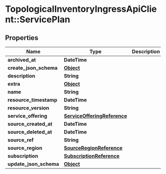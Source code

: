 # TopologicalInventoryIngressApiClient::ServicePlan

## Properties
Name | Type | Description | Notes
------------ | ------------- | ------------- | -------------
**archived_at** | **DateTime** |  | [optional] 
**create_json_schema** | [**Object**](.md) |  | [optional] 
**description** | **String** |  | [optional] 
**extra** | [**Object**](.md) |  | [optional] 
**name** | **String** |  | [optional] 
**resource_timestamp** | **DateTime** |  | [optional] 
**resource_version** | **String** |  | [optional] 
**service_offering** | [**ServiceOfferingReference**](ServiceOfferingReference.md) |  | [optional] 
**source_created_at** | **DateTime** |  | [optional] 
**source_deleted_at** | **DateTime** |  | [optional] 
**source_ref** | **String** |  | 
**source_region** | [**SourceRegionReference**](SourceRegionReference.md) |  | [optional] 
**subscription** | [**SubscriptionReference**](SubscriptionReference.md) |  | [optional] 
**update_json_schema** | [**Object**](.md) |  | [optional] 


